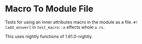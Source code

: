 # Macro To Module File

Tests for using an inner attributes macro in the module as a file. `#![add_answer]` in `test_macro::a` effects whole `a.rs`.

This uses nightly functions of 1.61.0-nightly.
